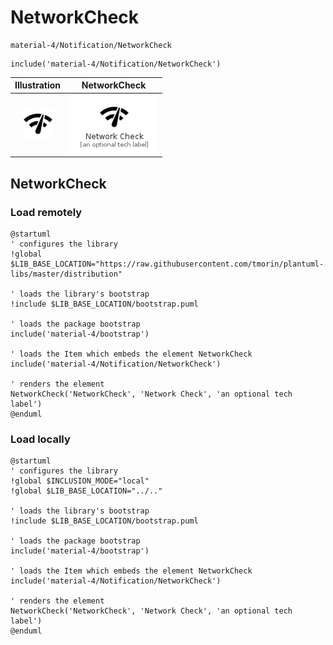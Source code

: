 # NetworkCheck


```text
material-4/Notification/NetworkCheck
```

```text
include('material-4/Notification/NetworkCheck')
```



| Illustration | NetworkCheck |
| :---: | :---: |
| ![illustration for Illustration](../../material-4/Notification/NetworkCheck.png) | ![illustration for NetworkCheck](../../material-4/Notification/NetworkCheck.Local.png) |




## NetworkCheck

### Load remotely
```plantuml
@startuml
' configures the library
!global $LIB_BASE_LOCATION="https://raw.githubusercontent.com/tmorin/plantuml-libs/master/distribution"

' loads the library's bootstrap
!include $LIB_BASE_LOCATION/bootstrap.puml

' loads the package bootstrap
include('material-4/bootstrap')

' loads the Item which embeds the element NetworkCheck
include('material-4/Notification/NetworkCheck')

' renders the element
NetworkCheck('NetworkCheck', 'Network Check', 'an optional tech label')
@enduml
```

### Load locally
```plantuml
@startuml
' configures the library
!global $INCLUSION_MODE="local"
!global $LIB_BASE_LOCATION="../.."

' loads the library's bootstrap
!include $LIB_BASE_LOCATION/bootstrap.puml

' loads the package bootstrap
include('material-4/bootstrap')

' loads the Item which embeds the element NetworkCheck
include('material-4/Notification/NetworkCheck')

' renders the element
NetworkCheck('NetworkCheck', 'Network Check', 'an optional tech label')
@enduml
```

